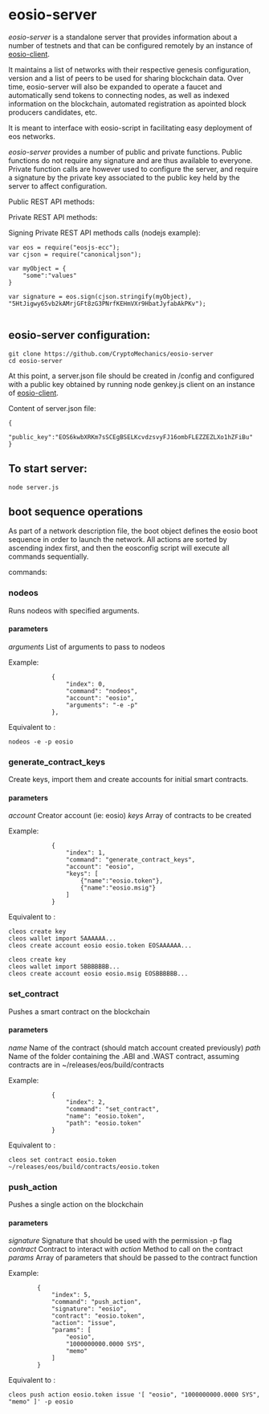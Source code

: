 # eosio-server


*eosio-server* is a standalone server that provides information about a number of testnets and that can be configured remotely by an instance of [eosio-client](https://github.com/CryptoMechanics/eosio-client).

It maintains a list of networks with their respective genesis configuration, version and a list of peers to be used for sharing blockchain data. Over time, eosio-server will also be expanded to operate a faucet and automatically send tokens to connecting nodes, as well as indexed information on the blockchain, automated registration as apointed block producers candidates, etc.

It is meant to interface with eosio-script in facilitating easy deployment of eos networks.

*eosio-server* provides a number of public and private functions. Public functions do not require any signature and are thus available to everyone. Private function calls are however used to configure the server, and require a signature by the private key associated to the public key held by the server to affect configuration.

Public REST API methods:



Private REST API methods:


Signing Private REST API methods calls (nodejs example):

```
var eos = require("eosjs-ecc");
var cjson = require("canonicaljson");

var myObject = {
	"some":"values"
}

var signature = eos.sign(cjson.stringify(myObject), "5HtJigwy65vb2kAMrjGFt8zG3PNrfKEHmVXr9HbatJyfabAkPKv");


```

## eosio-server configuration:

```
git clone https://github.com/CryptoMechanics/eosio-server
cd eosio-server
```

At this point, a server.json file should be created in /config and configured with a public key obtained by running node genkey.js client on an instance of [eosio-client](https://github.com/CryptoMechanics/eosio-client).

Content of server.json file:

```
{
	"public_key":"EOS6kwbXRKm7sSCEgBSELKcvdzsvyFJ16ombFLEZZEZLXo1hZFiBu"
}
```

## To start server:

```
node server.js

```

## boot sequence operations

As part of a network description file, the boot object defines the eosio boot sequence in order to launch the network. All actions are sorted by ascending index first, and then the eosconfig script will execute all commands sequentially.


commands:

### nodeos
Runs nodeos with specified arguments.

#### parameters
*arguments* List of arguments to pass to nodeos


Example:
```
			{
				"index": 0,
				"command": "nodeos",
				"account": "eosio",
				"arguments": "-e -p"
			},
```

Equivalent to : 
```
nodeos -e -p eosio
```

### generate_contract_keys
Create keys, import them and create accounts for initial smart contracts.

#### parameters
*account* Creator account (ie: eosio)
*keys* Array of contracts to be created

Example:
```
			{
				"index": 1,
				"command": "generate_contract_keys",
				"account": "eosio",
				"keys": [
					{"name":"eosio.token"},
					{"name":"eosio.msig"}
				]
			}
```

Equivalent to : 
```
cleos create key
cleos wallet import 5AAAAAA...
cleos create account eosio eosio.token EOSAAAAAA...

cleos create key
cleos wallet import 5BBBBBBB...
cleos create account eosio eosio.msig EOSBBBBBB...

```

### set_contract
Pushes a smart contract on the blockchain

#### parameters
*name* Name of the contract (should match account created previously)
*path* Name of the folder containing the .ABI and .WAST contract, assuming contracts are in ~/releases/eos/build/contracts

Example:
```
			{
				"index": 2,
				"command": "set_contract",
				"name": "eosio.token",
				"path": "eosio.token"
			}
```

Equivalent to : 
```
cleos set contract eosio.token ~/releases/eos/build/contracts/eosio.token
```

### push_action
Pushes a single action on the blockchain

#### parameters
*signature* Signature that should be used with the permission -p flag
*contract* Contract to interact with
*action* Method to call on the contract
*params* Array of parameters that should be passed to the contract function

Example:
```
		{
			"index": 5,
			"command": "push_action",
			"signature": "eosio",
			"contract": "eosio.token",
			"action": "issue",
			"params": [
				"eosio",
				"1000000000.0000 SYS", 
				"memo"
			]
		}
```


Equivalent to : 
```
cleos push action eosio.token issue '[ "eosio", "1000000000.0000 SYS", "memo" ]' -p eosio
```
